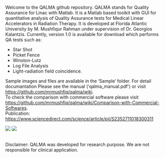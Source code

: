 Welcome to the QALMA github repository. QALMA stands for Quality Assurance for Linac with Matlab. It is a Matlab based toolkit with GUI for quantitative analysis of Quality Assurance tests for Medical Linear Accelerators in Radiation Therapy. It is developed at Florida Atlantic University by M. Mushfiqur Rahman under supervision of Dr. Georgios Kalantzis. Currently, version 1.0 is available for download which performs QA tests such as: 

* Star Shot
* Picket Fence
* Winston-Lutz 
* Log File Analysis 
* Light-radiation field coincidence. 

Sample images and files are available in the ‘Sample’ folder. For detail documantation Please see the manual ('qalma_manual.pdf') or visit https://github.com/mrmushfiq/qalma/wiki. 
<br/>To check the comparison with commercial software please visit https://github.com/mrmushfiq/qalma/wiki/Comparison-with-Commercial-Softwares. 
<br/>Publication: https://www.sciencedirect.com/science/article/pii/S2352711018300311

![](http://i67.tinypic.com/2hr1z42.png)
![](http://i65.tinypic.com/2nq43e1.png)


<br/>Disclaimer: QALMA was developed for research purpose. We are not responsible for clinical application. 
